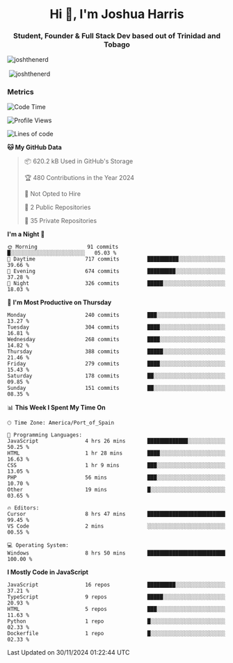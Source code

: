 <h1 align="center">Hi 👋, I'm Joshua Harris</h1>
<h3 align="center">Student, Founder & Full Stack Dev based out of Trinidad and Tobago</h3>

<p align="left"> <img src="https://komarev.com/ghpvc/?username=JoshTheDeveloperr" alt="joshthenerd" /> </p>

<p>&nbsp;<img align="center" src="https://github-readme-stats.vercel.app/api?username=JoshTheDeveloperr&show_icons=true&count_private=true" alt="joshthenerd" /></p>

### Metrics

<!--START_SECTION:waka-->
![Code Time](http://img.shields.io/badge/Code%20Time-1%2C032%20hrs%2031%20mins-blue)

![Profile Views](http://img.shields.io/badge/Profile%20Views-0-blue)

![Lines of code](https://img.shields.io/badge/From%20Hello%20World%20I%27ve%20Written-3.6%20million%20lines%20of%20code-blue)

**🐱 My GitHub Data** 

> 📦 620.2 kB Used in GitHub's Storage 
 > 
> 🏆 480 Contributions in the Year 2024
 > 
> 🚫 Not Opted to Hire
 > 
> 📜 2 Public Repositories 
 > 
> 🔑 35 Private Repositories 
 > 
**I'm a Night 🦉** 

```text
🌞 Morning                91 commits          █░░░░░░░░░░░░░░░░░░░░░░░░   05.03 % 
🌆 Daytime                717 commits         ██████████░░░░░░░░░░░░░░░   39.66 % 
🌃 Evening                674 commits         █████████░░░░░░░░░░░░░░░░   37.28 % 
🌙 Night                  326 commits         █████░░░░░░░░░░░░░░░░░░░░   18.03 % 
```
📅 **I'm Most Productive on Thursday** 

```text
Monday                   240 commits         ███░░░░░░░░░░░░░░░░░░░░░░   13.27 % 
Tuesday                  304 commits         ████░░░░░░░░░░░░░░░░░░░░░   16.81 % 
Wednesday                268 commits         ████░░░░░░░░░░░░░░░░░░░░░   14.82 % 
Thursday                 388 commits         █████░░░░░░░░░░░░░░░░░░░░   21.46 % 
Friday                   279 commits         ████░░░░░░░░░░░░░░░░░░░░░   15.43 % 
Saturday                 178 commits         ██░░░░░░░░░░░░░░░░░░░░░░░   09.85 % 
Sunday                   151 commits         ██░░░░░░░░░░░░░░░░░░░░░░░   08.35 % 
```


📊 **This Week I Spent My Time On** 

```text
🕑︎ Time Zone: America/Port_of_Spain

💬 Programming Languages: 
JavaScript               4 hrs 26 mins       █████████████░░░░░░░░░░░░   50.25 % 
HTML                     1 hr 28 mins        ████░░░░░░░░░░░░░░░░░░░░░   16.63 % 
CSS                      1 hr 9 mins         ███░░░░░░░░░░░░░░░░░░░░░░   13.05 % 
PHP                      56 mins             ███░░░░░░░░░░░░░░░░░░░░░░   10.70 % 
Other                    19 mins             █░░░░░░░░░░░░░░░░░░░░░░░░   03.65 % 

🔥 Editors: 
Cursor                   8 hrs 47 mins       █████████████████████████   99.45 % 
VS Code                  2 mins              ░░░░░░░░░░░░░░░░░░░░░░░░░   00.55 % 

💻 Operating System: 
Windows                  8 hrs 50 mins       █████████████████████████   100.00 % 
```

**I Mostly Code in JavaScript** 

```text
JavaScript               16 repos            █████████░░░░░░░░░░░░░░░░   37.21 % 
TypeScript               9 repos             █████░░░░░░░░░░░░░░░░░░░░   20.93 % 
HTML                     5 repos             ███░░░░░░░░░░░░░░░░░░░░░░   11.63 % 
Python                   1 repo              █░░░░░░░░░░░░░░░░░░░░░░░░   02.33 % 
Dockerfile               1 repo              █░░░░░░░░░░░░░░░░░░░░░░░░   02.33 % 
```




 Last Updated on 30/11/2024 01:22:44 UTC
<!--END_SECTION:waka-->
